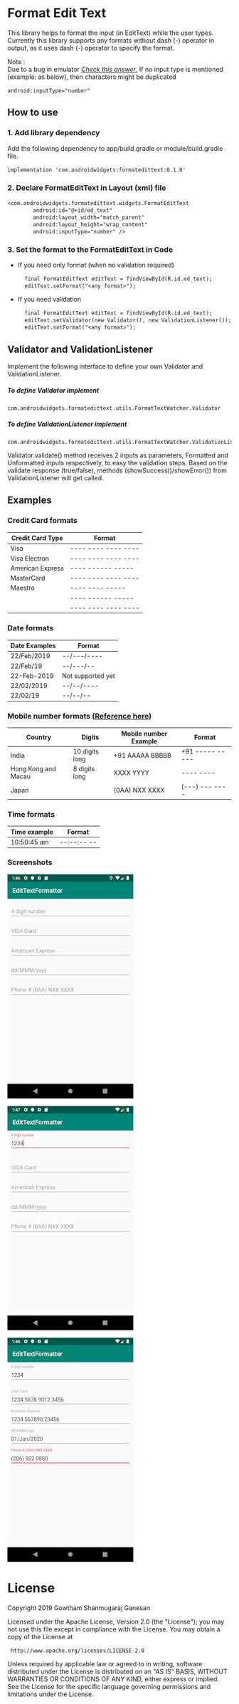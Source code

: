 # Format Edit Text
This library helps to format the input (in EditText) while the user types. 
Currently this library supports any formats without dash (-) operator in output, 
as it uses dash (-) operator to specify the format.

Note :  
Due to a bug in emulator [*Check this answer*](https://stackoverflow.com/a/9146166/1679946),
If no input type is mentioned (example: as below), then characters might be duplicated

    android:inputType="number"


## How to use

### 1. Add library dependency
Add the following dependency to app/build.gradle or module/build.gradle file.

    implementation 'com.androidwidgets:formatedittext:0.1.0'

### 2. Declare FormatEditText in Layout (xml) file
    <com.androidwidgets.formatedittext.widgets.FormatEditText
            android:id="@+id/ed_text"
            android:layout_width="match_parent"
            android:layout_height="wrap_content"
            android:inputType="number" />

### 3. Set the format to the FormatEditText in Code
- If you need only format (when no validation required)

        final FormatEditText editText = findViewById(R.id.ed_text);
        editText.setFormat("<any format>");
        
- If you need validation
        
        final FormatEditText editText = findViewById(R.id.ed_text);
        editText.setValidator(new Validator(), new ValidationListener());
        editText.setFormat("<any format>");
        
## Validator and ValidationListener
Implement the following interface to define your own Validator and ValidationListener.

##### To define Validator implement
    com.androidwidgets.formatedittext.utils.FormatTextWatcher.Validator
    
##### To define ValidationListener implement
    com.androidwidgets.formatedittext.utils.FormatTextWatcher.ValidationListener

Validator.validate() method receives 2 inputs as parameters, Formatted and Unformatted inputs respectively,
to easy the validation steps.
Based on the validate response (true/false), methods (showSuccess()/showError()) from ValidationListener will get called.



## Examples
### Credit Card formats
| Credit Card Type | Format              |
|------------------|---------------------|
| Visa             | ---- ---- ---- ---- |
| Visa Electron    | ---- ---- ---- ---- |
| American Express | ---- ------ -----   |
| MasterCard       | ---- ---- ---- ---- |
| Maestro          | ---- ---- -----     |
|                  | ---- ------ -----   |
|                  | ---- ---- ---- ---- |


### Date formats
| Date Examples | Format            |
|---------------|-------------------|
| 22/Feb/2019   | --/---/----       |
| 22/Feb/19     | --/---/--         |
| 22-Feb-2019   | Not supported yet |
| 22/02/2019    | --/--/----        |
| 22/02/19      | --/--/--          |


### Mobile number formats ([Reference here](https://en.wikipedia.org/wiki/National_conventions_for_writing_telephone_numbers))
| Country             | Digits         | Mobile number Example | Format          |
|---------------------|----------------|-----------------------|-----------------|
| India               | 10 digits long | +91 AAAAA BBBBB       | +91 ----- ----- |
| Hong Kong and Macau | 8 digits long  | XXXX YYYY             | ---- ----       |
| Japan               |                | (0AA) NXX XXXX        | (---) --- ----  |


### Time formats
| Time example | Format      |
|--------------|-------------|
| 10:50:45 am  | --:--:-- -- |


### Screenshots

![](images/Screenshot_1.png?raw=true)

![](images/Screenshot_2.png?raw=true)

![](images/Screenshot_3.png?raw=true)


# License

Copyright 2019 Gowtham Shanmugaraj Ganesan

   Licensed under the Apache License, Version 2.0 (the "License");
   you may not use this file except in compliance with the License.
   You may obtain a copy of the License at

     http://www.apache.org/licenses/LICENSE-2.0

   Unless required by applicable law or agreed to in writing, software
   distributed under the License is distributed on an "AS IS" BASIS,
   WITHOUT WARRANTIES OR CONDITIONS OF ANY KIND, either express or implied.
   See the License for the specific language governing permissions and
   limitations under the License.